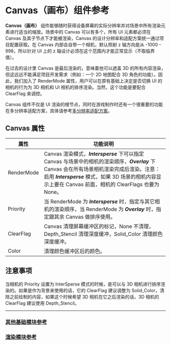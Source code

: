 # Canvas（画布）组件参考

**Canvas（画布）** 组件能够随时获得设备屏幕的实际分辨率并对场景中所有渲染元素进行适当的缩放。场景中的 Canvas 可以有多个，所有 UI 元素都必须在 Canvas 及其子节点下才能被渲染，Canvas 的设计分辨率和适配方案统一通过项目配置获取。在 Canvas 内部会自带一个相机，默认照射 z 轴方向是从 -1000 - 998，所以针对 UI 上的 z 轴设计必须在这个范围内才能正常显示（不取临界值）。

在过去的设计里 Canvas 是最后渲染的，意味着他可以遮盖 3D 的所有内容渲染，但这远远不能满足项目开发需求（例如：一个 2D 地图配合 3D 角色的功能）。因此，我们加入了 RenderMode 属性，用户可以在原有基础上决定是否切换 UI 的相机的行为为 3D 相机和 UI 相机的排序渲染。当然，这个功能是要配合 ClearFlag 来调控。

Canvas 组件不仅是 UI 渲染的根节点，同时在游戏制作时还有一个很重要的功能在多分辨率适配方案，具体请参考[多分辨率适配方案](../engine/multi-resolution.md)。


<!-- 画布的脚本接口请参考[Canvas API](../../../api/zh/classes/Canvas.html)。 -->

## Canvas 属性

| 属性           | 功能说明                                                 |
| -------------- | -----------                                            |
| RenderMode    | Canvas 渲染模式，***Intersperse*** 下可以指定 Canvas 与场景中的相机的渲染顺序，***Overlay*** 下 Canvas 会在所有场景相机渲染完成后渲染。注意：启用 ***Intersperse*** 模式，如果 3D 场景的相机内容显示上要在 Canvas 前面，相机的 ClearFlags 也要为 None。
| Priority       | 当 RenderMode 为 ***Intersperse*** 时，指定与其它相机的渲染顺序，当 RenderMode 为 ***Overlay*** 时，指定跟其余 Canvas 做排序使用。
| ClearFlag     | Canvas 清理屏幕缓冲区的标记，None 不清理，Depth_Stencil 清理深度缓冲，Solid_Color 清理颜色深度缓冲。
| Color     | 清理颜色缓冲区后的颜色。

## 注意事项

当相机的 Priority 设置为 InterSperse 模式的时候，是可以与 3D 相机进行排序渲染的。如果是作为背景来使用的话，它的 ClearFlag 建议调整为 Solid_Color，清除之前绘制的内容，如果这个时候希望 3D 相机在它之后渲染的话，3D 相机的 ClearFlag 建议使用 Depth_Stencil。

---

### [**其他基础模块参考**](base-component.md)

### [**渲染模块参考**](render-component.md)
